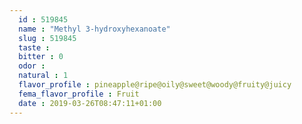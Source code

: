 ```yaml
---
  id : 519845
  name : "Methyl 3-hydroxyhexanoate"
  slug : 519845
  taste : 
  bitter : 0
  odor : 
  natural : 1
  flavor_profile : pineapple@ripe@oily@sweet@woody@fruity@juicy
  fema_flavor_profile : Fruit
  date : 2019-03-26T08:47:11+01:00
---
```



